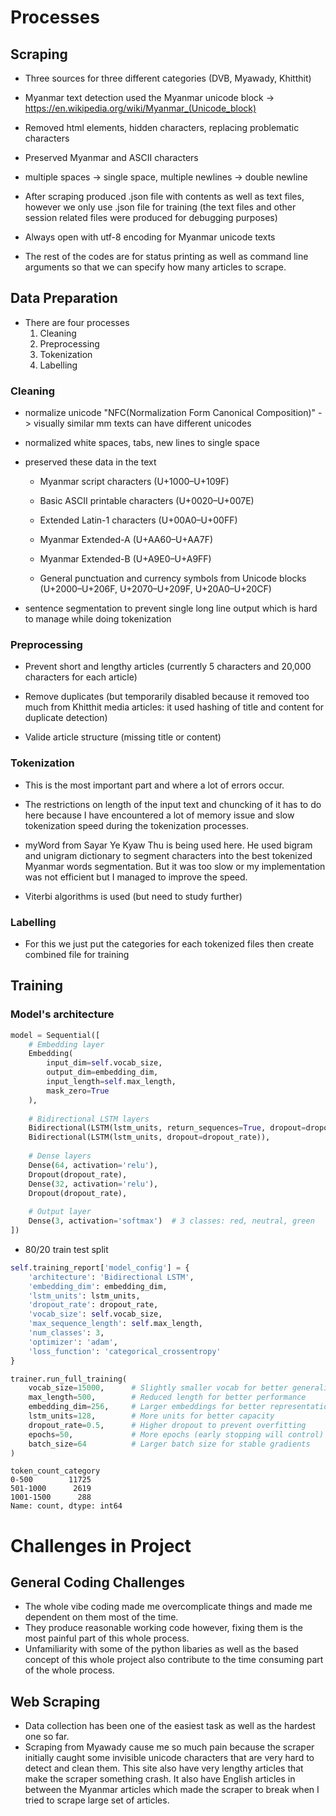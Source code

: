 # Processes

## Scraping

- Three sources for three different categories (DVB, Myawady, Khitthit)

- Myanmar text detection used the Myanmar unicode block -> https://en.wikipedia.org/wiki/Myanmar_(Unicode_block)

- Removed html elements, hidden characters, replacing problematic characters

- Preserved Myanmar and ASCII characters

- multiple spaces -> single space, multiple newlines -> double newline

- After scraping produced .json file with contents as well as text files, however we only use .json file for training (the text files and other session related files were produced for debugging purposes)

- Always open with utf-8 encoding for Myanmar unicode texts

- The rest of the codes are for status printing as well as command line arguments so that we can specify how many articles to scrape.

## Data Preparation

- There are four processes
    1. Cleaning
    2. Preprocessing
    3. Tokenization
    4. Labelling 

### Cleaning

- normalize unicode "NFC(Normalization Form Canonical Composition)" -> visually similar mm texts can have different unicodes

- normalized white spaces, tabs, new lines to single space

- preserved these data in the text 
    - Myanmar script characters (U+1000–U+109F)

    - Basic ASCII printable characters (U+0020–U+007E)

    - Extended Latin-1 characters (U+00A0–U+00FF)

    - Myanmar Extended-A (U+AA60–U+AA7F)

    - Myanmar Extended-B (U+A9E0–U+A9FF)

    - General punctuation and currency symbols from Unicode blocks (U+2000–U+206F, U+2070–U+209F, U+20A0–U+20CF)

- sentence segmentation to prevent single long line output which is hard to manage while doing tokenization

### Preprocessing

- Prevent short and lengthy articles (currently 5 characters and 20,000 characters for each article)

- Remove duplicates (but temporarily disabled because it removed too much from Khitthit media articles: it used hashing of title and content for duplicate detection)

- Valide article structure (missing title or content)

### Tokenization

- This is the most important part and where a lot of errors occur.

- The restrictions on length of the input text and chuncking of it has to do here because I have encountered a lot of memory issue and slow tokenization speed during the tokenization processes.

- myWord from Sayar Ye Kyaw Thu is being used here. He used bigram and unigram dictionary to segment characters into the best tokenized Myanmar words segmentation. But it was too slow or my implementation was not efficient but I managed to improve the speed.

- Viterbi algorithms is used (but need to study further)

### Labelling

- For this we just put the categories for each tokenized files then create combined file for training

## Training

### Model's architecture

```python
model = Sequential([
    # Embedding layer
    Embedding(
        input_dim=self.vocab_size,
        output_dim=embedding_dim,
        input_length=self.max_length,
        mask_zero=True
    ),
    
    # Bidirectional LSTM layers
    Bidirectional(LSTM(lstm_units, return_sequences=True, dropout=dropout_rate)),
    Bidirectional(LSTM(lstm_units, dropout=dropout_rate)),
    
    # Dense layers
    Dense(64, activation='relu'),
    Dropout(dropout_rate),
    Dense(32, activation='relu'),
    Dropout(dropout_rate),
    
    # Output layer
    Dense(3, activation='softmax')  # 3 classes: red, neutral, green
])
```

- 80/20 train test split

```python
self.training_report['model_config'] = {
    'architecture': 'Bidirectional LSTM',
    'embedding_dim': embedding_dim,
    'lstm_units': lstm_units,
    'dropout_rate': dropout_rate,
    'vocab_size': self.vocab_size,
    'max_sequence_length': self.max_length,
    'num_classes': 3,
    'optimizer': 'adam',
    'loss_function': 'categorical_crossentropy'
}
```

```python
trainer.run_full_training(
    vocab_size=15000,      # Slightly smaller vocab for better generalization
    max_length=500,        # Reduced length for better performance  
    embedding_dim=256,     # Larger embeddings for better representation
    lstm_units=128,        # More units for better capacity
    dropout_rate=0.5,      # Higher dropout to prevent overfitting
    epochs=50,             # More epochs (early stopping will control)
    batch_size=64          # Larger batch size for stable gradients
)
```
```
token_count_category
0-500        11725
501-1000      2619
1001-1500      288
Name: count, dtype: int64
```

# Challenges in Project

## General Coding Challenges

- The whole vibe coding made me overcomplicate things and made me dependent on them most of the time.
- They produce reasonable working code however, fixing them is the most painful part of this whole process.
- Unfamiliarity with some of the python libaries as well as the based concept of this whole project also contribute to the time consuming part of the whole process.


## Web Scraping

- Data collection has been one of the easiest task as well as the hardest one so far.
- Scraping from Myawady cause me so much pain because the scraper initially caught some invisible unicode characters that are very hard to detect and clean them. This site also have very lengthy articles that make the scraper something crash. It also have English articles in between the Myanmar articles which made the scraper to break when I tried to scrape large set of articles.
